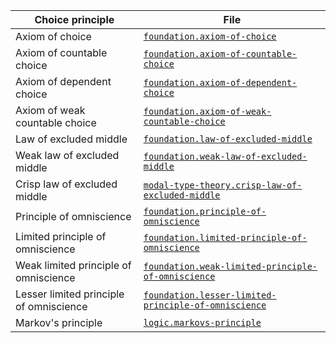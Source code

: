 | Choice principle                        | File                                                                                                  |
| --------------------------------------- | ----------------------------------------------------------------------------------------------------- |
| Axiom of choice                         | [`foundation.axiom-of-choice`](foundation.axiom-of-choice.md)                                         |
| Axiom of countable choice               | [`foundation.axiom-of-countable-choice`](foundation.axiom-of-countable-choice.md)                     |
| Axiom of dependent choice               | [`foundation.axiom-of-dependent-choice`](foundation.axiom-of-dependent-choice.md)                     |
| Axiom of weak countable choice          | [`foundation.axiom-of-weak-countable-choice`](foundation.axiom-of-weak-countable-choice.md)           |
| Law of excluded middle                  | [`foundation.law-of-excluded-middle`](foundation.law-of-excluded-middle.md)                           |
| Weak law of excluded middle             | [`foundation.weak-law-of-excluded-middle`](foundation.weak-law-of-excluded-middle.md)                 |
| Crisp law of excluded middle            | [`modal-type-theory.crisp-law-of-excluded-middle`](modal-type-theory.crisp-law-of-excluded-middle.md) |
| Principle of omniscience                | [`foundation.principle-of-omniscience`](foundation.principle-of-omniscience.md)                       |
| Limited principle of omniscience        | [`foundation.limited-principle-of-omniscience`](foundation.limited-principle-of-omniscience.md)       |
| Weak limited principle of omniscience   | [`foundation.weak-limited-principle-of-omniscience`](foundation.weak-principle-of-omniscience.md)     |
| Lesser limited principle of omniscience | [`foundation.lesser-limited-principle-of-omniscience`](foundation.weak-principle-of-omniscience.md)   |
| Markov's principle                      | [`logic.markovs-principle`](logic.markovs-principle.md)                                               |

